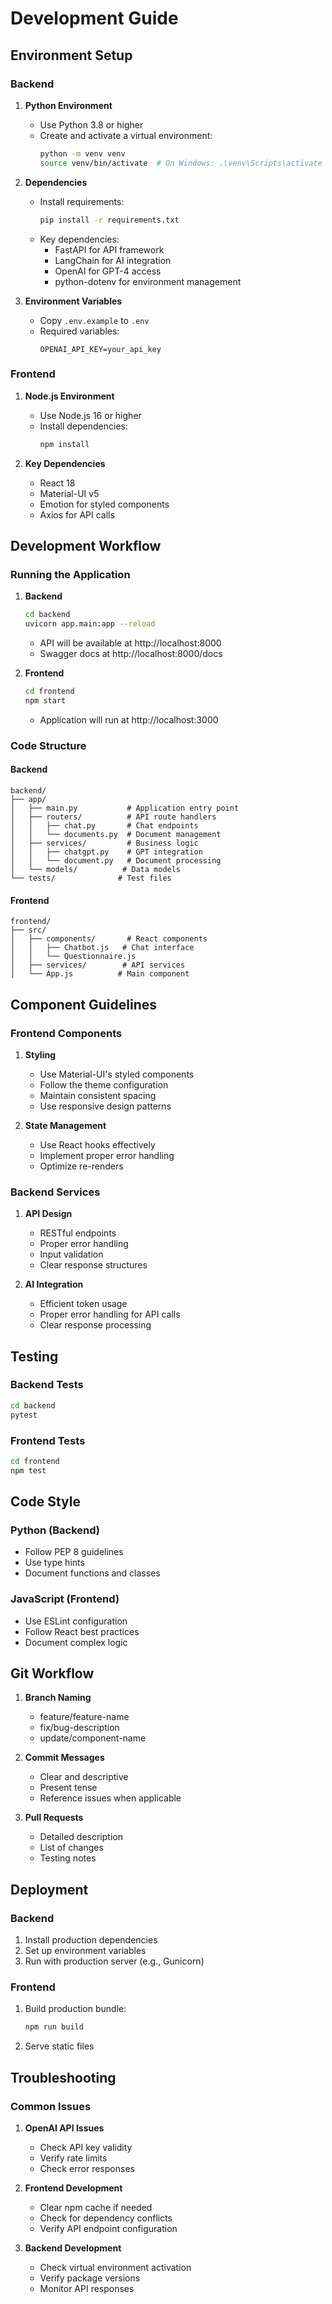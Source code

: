 # Development Guide

## Environment Setup

### Backend

1. **Python Environment**
   - Use Python 3.8 or higher
   - Create and activate a virtual environment:
     ```bash
     python -m venv venv
     source venv/bin/activate  # On Windows: .\venv\Scripts\activate
     ```

2. **Dependencies**
   - Install requirements:
     ```bash
     pip install -r requirements.txt
     ```
   - Key dependencies:
     - FastAPI for API framework
     - LangChain for AI integration
     - OpenAI for GPT-4 access
     - python-dotenv for environment management

3. **Environment Variables**
   - Copy `.env.example` to `.env`
   - Required variables:
     ```
     OPENAI_API_KEY=your_api_key
     ```

### Frontend

1. **Node.js Environment**
   - Use Node.js 16 or higher
   - Install dependencies:
     ```bash
     npm install
     ```

2. **Key Dependencies**
   - React 18
   - Material-UI v5
   - Emotion for styled components
   - Axios for API calls

## Development Workflow

### Running the Application

1. **Backend**
   ```bash
   cd backend
   uvicorn app.main:app --reload
   ```
   - API will be available at http://localhost:8000
   - Swagger docs at http://localhost:8000/docs

2. **Frontend**
   ```bash
   cd frontend
   npm start
   ```
   - Application will run at http://localhost:3000

### Code Structure

#### Backend

```
backend/
├── app/
│   ├── main.py           # Application entry point
│   ├── routers/          # API route handlers
│   │   ├── chat.py       # Chat endpoints
│   │   └── documents.py  # Document management
│   ├── services/         # Business logic
│   │   ├── chatgpt.py    # GPT integration
│   │   └── document.py   # Document processing
│   └── models/          # Data models
└── tests/              # Test files
```

#### Frontend

```
frontend/
├── src/
│   ├── components/       # React components
│   │   ├── Chatbot.js   # Chat interface
│   │   └── Questionnaire.js
│   ├── services/        # API services
│   └── App.js          # Main component
```

## Component Guidelines

### Frontend Components

1. **Styling**
   - Use Material-UI's styled components
   - Follow the theme configuration
   - Maintain consistent spacing
   - Use responsive design patterns

2. **State Management**
   - Use React hooks effectively
   - Implement proper error handling
   - Optimize re-renders

### Backend Services

1. **API Design**
   - RESTful endpoints
   - Proper error handling
   - Input validation
   - Clear response structures

2. **AI Integration**
   - Efficient token usage
   - Proper error handling for API calls
   - Clear response processing

## Testing

### Backend Tests
```bash
cd backend
pytest
```

### Frontend Tests
```bash
cd frontend
npm test
```

## Code Style

### Python (Backend)
- Follow PEP 8 guidelines
- Use type hints
- Document functions and classes

### JavaScript (Frontend)
- Use ESLint configuration
- Follow React best practices
- Document complex logic

## Git Workflow

1. **Branch Naming**
   - feature/feature-name
   - fix/bug-description
   - update/component-name

2. **Commit Messages**
   - Clear and descriptive
   - Present tense
   - Reference issues when applicable

3. **Pull Requests**
   - Detailed description
   - List of changes
   - Testing notes

## Deployment

### Backend
1. Install production dependencies
2. Set up environment variables
3. Run with production server (e.g., Gunicorn)

### Frontend
1. Build production bundle:
   ```bash
   npm run build
   ```
2. Serve static files

## Troubleshooting

### Common Issues

1. **OpenAI API Issues**
   - Check API key validity
   - Verify rate limits
   - Check error responses

2. **Frontend Development**
   - Clear npm cache if needed
   - Check for dependency conflicts
   - Verify API endpoint configuration

3. **Backend Development**
   - Check virtual environment activation
   - Verify package versions
   - Monitor API responses
